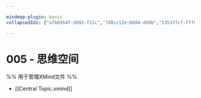 ```yaml
---

mindmap-plugin: basic
collapsedIds: ["afb6954f-d892-f11c","7d8cc12e-0884-dd9b","13537fcf-f7f0-648b","3489d40f-ffb7-c93a","e15919f3-3fd1-571d","d0adb71e-48d7-e555"]

---
```


# 005 - 思维空间
%% 用于管理XMind文件 %%
- [[Central Topic.xmind]]